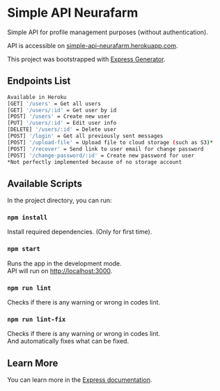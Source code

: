 # Simple API Neurafarm

Simple API for profile management purposes (without authentication).<br />

API is accessible on [simple-api-neurafarm.herokuapp.com](https://simple-api-neurafarm.herokuapp.com).<br />

This project was bootstrapped with [Express Generator](https://expressjs.com/en/starter/generator.html).

## Endpoints List

``` bash
Available in Heroku
[GET] '/users' = Get all users
[GET] '/users/:id' = Get user by id
[POST] '/users' = Create new user
[PUT] '/users/:id' = Edit user info
[DELETE] '/users/:id' = Delete user
[POST] '/login' = Get all previously sent messages
[POST] '/upload-file' = Upload file to cloud storage (such as S3)*
[POST] '/recover' = Send link to user email for change password
[POST] '/change-password/:id' = Create new password for user
*Not perfectly implemented because of no storage account
```

## Available Scripts

In the project directory, you can run:

### `npm install`

Install required dependencies. (Only for first time).

### `npm start`

Runs the app in the development mode.<br />
API will run on [http://localhost:3000](http://localhost:3000).

### `npm run lint`

Checks if there is any warning or wrong in codes lint.

### `npm run lint-fix`

Checks if there is any warning or wrong in codes lint.<br />
And automatically fixes what can be fixed.

## Learn More

You can learn more in the [Express documentation](https://expressjs.com/).